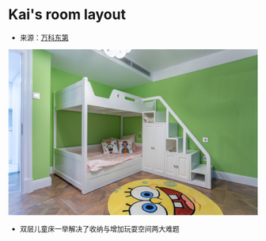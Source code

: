# Kai's room layout

* 来源：[万科东第](http://www.chuangshijie2016.com/news/55.html)

![Kai's room](images/0101.jpg)

* 双层儿童床一举解决了收纳与增加玩耍空间两大难题
